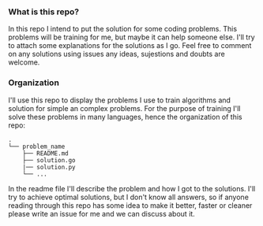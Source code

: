 ### What is this repo?

In this repo I intend to put the solution for some coding problems. This problems will be training for me, but maybe it can help someone else. I'll try to attach some explanations for the solutions as I go. Feel free to comment on any solutions using issues any ideas, sujestions and doubts are welcome.

### Organization

I'll use this repo to display the problems I use to train algorithms and solution for simple an complex problems. For the purpose of training I'll solve these problems in many languages, hence the organization of this repo:

```
.
└── problem_name
    ├── README.md
    ├── solution.go
    |── solution.py
    └── ...
``` 

In the readme file I'll describe the problem and how I got to the solutions. I'll try to achieve optimal solutions, but I don't know all answers, so if anyone reading through this repo has some idea to make it better, faster or cleaner please write an issue for me and we can discuss about it.
